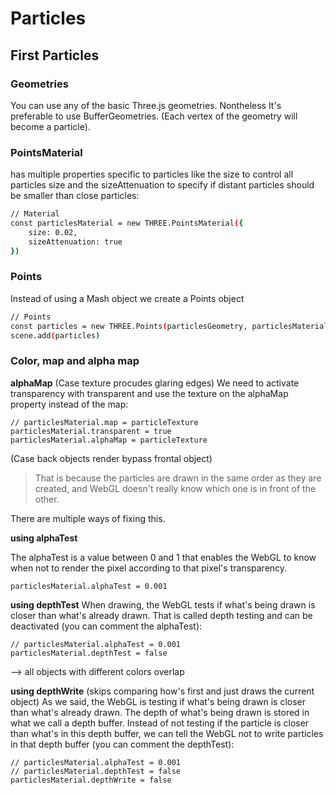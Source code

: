 # Particles

## First Particles

### Geometries
You can use any of the basic Three.js geometries.
Nontheless It's preferable to use BufferGeometries.
(Each vertex of the geometry will become a particle). 


### PointsMaterial
has multiple properties specific to particles like the size to control all particles size and the sizeAttenuation to specify if distant particles should be smaller than close particles:

```sh
// Material
const particlesMaterial = new THREE.PointsMaterial({
    size: 0.02,
    sizeAttenuation: true
})
```

### Points
Instead of using a Mash object we create a Points object

```sh
// Points
const particles = new THREE.Points(particlesGeometry, particlesMaterial)
scene.add(particles)
```

### Color, map and alpha map


**alphaMap**
(Case texture procudes glaring edges)
We need to activate transparency with transparent and use the texture on the alphaMap property instead of the map:

```
// particlesMaterial.map = particleTexture
particlesMaterial.transparent = true
particlesMaterial.alphaMap = particleTexture
```


(Case back objects render bypass frontal object)
> That is because the particles are drawn in the same order as they are created, and WebGL doesn't really know which one is in front of the other.

There are multiple ways of fixing this.

**using alphaTest**

The alphaTest is a value between 0 and 1 that enables the WebGL to know when not to render the pixel according to that pixel's transparency.

```
particlesMaterial.alphaTest = 0.001
```


**using depthTest**
When drawing, the WebGL tests if what's being drawn is closer than what's already drawn. That is called depth testing and can be deactivated (you can comment the alphaTest):

```
// particlesMaterial.alphaTest = 0.001
particlesMaterial.depthTest = false
```

--> all objects with different colors overlap 


**using depthWrite**
(skips comparing how's first and just draws the current object)
As we said, the WebGL is testing if what's being drawn is closer than what's already drawn. The depth of what's being drawn is stored in what we call a depth buffer. Instead of not testing if the particle is closer than what's in this depth buffer, we can tell the WebGL not to write particles in that depth buffer (you can comment the depthTest):

```
// particlesMaterial.alphaTest = 0.001
// particlesMaterial.depthTest = false
particlesMaterial.depthWrite = false
```